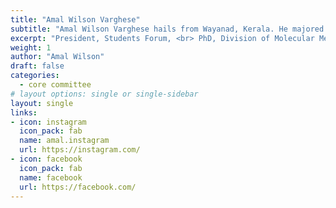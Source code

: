 ```yaml
---
title: "Amal Wilson Varghese"
subtitle: "Amal Wilson Varghese hails from Wayanad, Kerala. He majored in Molecular biology from University of Mysore and is currently pursuing PhD at Division of molecular medicine, SCTIMST.  He is driven by his passion towards biology and looks for ways to improve the existence of an organism. His area of interest includes molecular biology, neurobiology, and therapeutics."
excerpt: "President, Students Forum, <br> PhD, Division of Molecular Medicine, SCTIMST"
weight: 1
author: "Amal Wilson"
draft: false
categories:
  - core committee
# layout options: single or single-sidebar
layout: single
links:
- icon: instagram
  icon_pack: fab
  name: amal.instagram
  url: https://instagram.com/
- icon: facebook
  icon_pack: fab
  name: facebook
  url: https://facebook.com/
---
```


